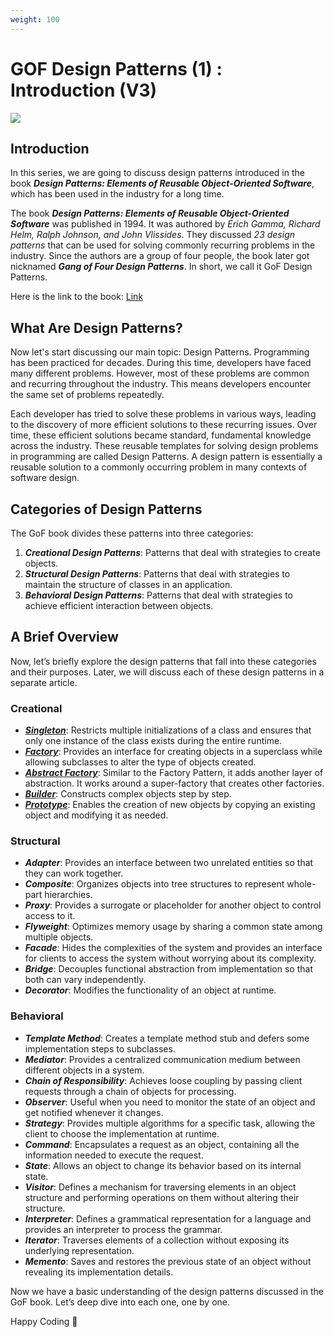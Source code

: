 ```yaml
---
weight: 100
---
```

# GOF Design Patterns (1) : Introduction (V3)

![](/images/Screenshot%202025-01-29%20092059.png)

## Introduction

In this series, we are going to discuss design patterns introduced in the book ***Design Patterns: Elements of Reusable Object\-Oriented Software***, which has been used in the industry for a long time.

The book ***Design Patterns: Elements of Reusable Object\-Oriented Software*** was published in 1994. It was authored by *Erich Gamma, Richard Helm, Ralph Johnson, and John Vlissides*. They discussed *23 design patterns* that can be used for solving commonly recurring problems in the industry. Since the authors are a group of four people, the book later got nicknamed ***Gang of Four Design Patterns***. In short, we call it GoF Design Patterns.

Here is the link to the book: [Link](https://www.amazon.com/Design-Patterns-Object-Oriented-Addison-Wesley-Professional-ebook/dp/B000SEIBB8)

## What Are Design Patterns?

Now let's start discussing our main topic: Design Patterns. Programming has been practiced for decades. During this time, developers have faced many different problems. However, most of these problems are common and recurring throughout the industry. This means developers encounter the same set of problems repeatedly.

Each developer has tried to solve these problems in various ways, leading to the discovery of more efficient solutions to these recurring issues. Over time, these efficient solutions became standard, fundamental knowledge across the industry.
These reusable templates for solving design problems in programming are called Design Patterns. A design pattern is essentially a reusable solution to a commonly occurring problem in many contexts of software design.

## Categories of Design Patterns

The GoF book divides these patterns into three categories:

1. ***Creational Design Patterns***: Patterns that deal with strategies to create objects.
2. ***Structural Design Patterns***: Patterns that deal with strategies to maintain the structure of classes in an application.
3. ***Behavioral Design Patterns***: Patterns that deal with strategies to achieve efficient interaction between objects.

## A Brief Overview

Now, let’s briefly explore the design patterns that fall into these categories and their purposes. Later, we will discuss each of these design patterns in a separate article.

### Creational

* [***Singleton***](/docs/lld/gof/creational/singleton/): Restricts multiple initializations of a class and ensures that only one instance of the class exists during the entire runtime.
* [***Factory***](/docs/lld/gof/creational/factory-method/): Provides an interface for creating objects in a superclass while allowing subclasses to alter the type of objects created.
* [***Abstract Factory***](/docs/lld/gof/creational/abstract-factory/): Similar to the Factory Pattern, it adds another layer of abstraction. It works around a super\-factory that creates other factories.
* [***Builder***](/docs/lld/gof/creational/builder/): Constructs complex objects step by step.
* [***Prototype***](/docs/lld/gof/creational/prototype/): Enables the creation of new objects by copying an existing object and modifying it as needed.

### Structural

* ***Adapter***: Provides an interface between two unrelated entities so that they can work together.
* ***Composite***: Organizes objects into tree structures to represent whole\-part hierarchies.
* ***Proxy***: Provides a surrogate or placeholder for another object to control access to it.
* ***Flyweight***: Optimizes memory usage by sharing a common state among multiple objects.
* ***Facade***: Hides the complexities of the system and provides an interface for clients to access the system without worrying about its complexity.
* ***Bridge***: Decouples functional abstraction from implementation so that both can vary independently.
* ***Decorator***: Modifies the functionality of an object at runtime.

### Behavioral

* ***Template Method***: Creates a template method stub and defers some implementation steps to subclasses.
* ***Mediator***: Provides a centralized communication medium between different objects in a system.
* ***Chain of Responsibility***: Achieves loose coupling by passing client requests through a chain of objects for processing.
* ***Observer***: Useful when you need to monitor the state of an object and get notified whenever it changes.
* ***Strategy***: Provides multiple algorithms for a specific task, allowing the client to choose the implementation at runtime.
* ***Command***: Encapsulates a request as an object, containing all the information needed to execute the request.
* ***State***: Allows an object to change its behavior based on its internal state.
* ***Visitor***: Defines a mechanism for traversing elements in an object structure and performing operations on them without altering their structure.
* ***Interpreter***: Defines a grammatical representation for a language and provides an interpreter to process the grammar.
* ***Iterator***: Traverses elements of a collection without exposing its underlying representation.
* ***Memento***: Saves and restores the previous state of an object without revealing its implementation details.

Now we have a basic understanding of the design patterns discussed in the GoF book. Let’s deep dive into each one, one by one.

Happy Coding 🙌